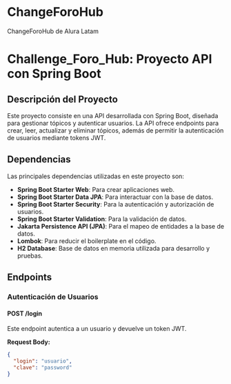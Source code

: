 # ChangeForoHub
ChangeForoHub de Alura Latam

# Challenge_Foro_Hub: Proyecto API con Spring Boot

## Descripción del Proyecto

Este proyecto consiste en una API desarrollada con Spring Boot, diseñada para gestionar tópicos y autenticar usuarios. La API ofrece endpoints para crear, leer, actualizar y eliminar tópicos, además de permitir la autenticación de usuarios mediante tokens JWT.

## Dependencias

Las principales dependencias utilizadas en este proyecto son:

- **Spring Boot Starter Web**: Para crear aplicaciones web.
- **Spring Boot Starter Data JPA**: Para interactuar con la base de datos.
- **Spring Boot Starter Security**: Para la autenticación y autorización de usuarios.
- **Spring Boot Starter Validation**: Para la validación de datos.
- **Jakarta Persistence API (JPA)**: Para el mapeo de entidades a la base de datos.
- **Lombok**: Para reducir el boilerplate en el código.
- **H2 Database**: Base de datos en memoria utilizada para desarrollo y pruebas.

## Endpoints

### Autenticación de Usuarios

#### POST /login

Este endpoint autentica a un usuario y devuelve un token JWT.

**Request Body:**

```json
{
  "login": "usuario",
  "clave": "password"
}

